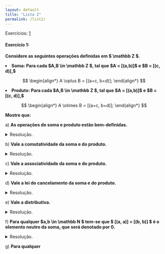 ```yaml
---
layout: default
title: "Lista 2"
permalink: /list2/
---
```



Exercícios: <a href="#ex1">1</a>

<p id="ex1"> </p>

#### Exercício 1:

**Considere as seguintes operações definidas em $ \mathbb Z $.**

<li><b>Soma: Para cada $A,B \in \mathbb Z $, tal que 
$A = [(a,b)]$ e $B = [(c, d)],$
</b></li> 

$$
\begin{align*}
A \oplus B = [(a+c, b+d)];
\end{align*}
$$

<li><b> Produto: Para cada $A,B \in \mathbb Z $, tal que 
$A = [(a,b)]$ e $B = [(c, d)],$
</b></li>

$$
\begin{align*}
A \otimes B = [(a+c, b+d)];
\end{align*}
$$

**Mostre que:**

a) **As operações de soma e produto estão bem-definidas.**
<details class="box"> <summary>Resolução.</summary> 

Seja $(a',b') \in [(a,b)] = A $ e 
$ (c',d') \in [(c, d)] = B $, representantes das classes
$A$ e $B$, respectivamente. Como $(a',b')$ é representante
de $A$, então $(a',b') \sim (a, b)$

</details> 

b) **Vale a comutatividade da soma e do produto.**
<details class="box"> <summary>Resolução.</summary> </details> 

c) **Vale a associatividade da soma e do produto.**
<details class="box"> <summary>Resolução.</summary> </details> 

d) **Vale a lei do cancelamento da soma e do produto.**
<details class="box"> <summary>Resolução.</summary> </details> 

e) **Vale a distributiva.**
<details class="box"> <summary>Resolução.</summary> </details> 

f) **Para qualquer $a,b \in \mathbb N $ tem-se que 
$ [(a, a)] = [(b, b)] $ é o elemento neutro da soma,
que será denotado por $0$.**
<details class="box"> <summary>Resolução.</summary> </details> 

g) **Para qualquer**